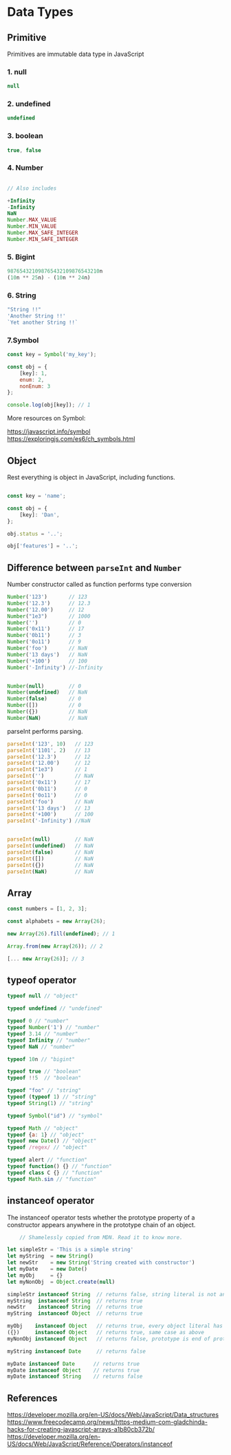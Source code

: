 # Data Types


## Primitive
Primitives are immutable data type in JavaScript

### 1. null
```js
null
```   

### 2. undefined 
```js
undefined
```  

### 3. boolean
```js
true, false
```

### 4. Number
```js

// Also includes

+Infinity
-Infinity
NaN
Number.MAX_VALUE
Number.MIN_VALUE
Number.MAX_SAFE_INTEGER
Number.MIN_SAFE_INTEGER

```

### 5. Bigint
```js
987654321098765432109876543210n
(10n ** 25n) - (10n ** 24n) 
```

### 6. String
```js
"String !!"
'Another String !!'
`Yet another String !!`
```

### 7.Symbol
```js
const key = Symbol('my_key');

const obj = {
    [key]: 1,
    enum: 2,
    nonEnum: 3
};

console.log(obj[key]); // 1
```

More resources on Symbol:

https://javascript.info/symbol  
https://exploringjs.com/es6/ch_symbols.html  


## Object

Rest everything is object in JavaScript, including functions.

```js

const key = 'name';

const obj = {
    [key]: 'Dan',
};

obj.status = '..';

obj['features'] = '..';

```

## Difference between `parseInt` and `Number`

Number constructor called as function performs type conversion 

```js
Number('123')       // 123
Number('12.3')      // 12.3
Number('12.00')     // 12
Number("1e3")       // 1000
Number('')          // 0
Number('0x11')      // 17
Number('0b11')      // 3
Number('0o11')      // 9
Number('foo')       // NaN
Number('13 days')   // NaN
Number('+100')      // 100
Number('-Infinity') //-Infinity


Number(null)        // 0
Number(undefined)   // NaN
Number(false)       // 0
Number([])          // 0
Number({})          // NaN
Number(NaN)         // NaN
```

parseInt performs parsing.

```js
parseInt('123', 10)   // 123
parseInt('1101', 2)   // 13
parseInt('12.3')      // 12
parseInt('12.00')     // 12
parseInt("1e3")       // 1
parseInt('')          // NaN
parseInt('0x11')      // 17
parseInt('0b11')      // 0
parseInt('0o11')      // 0
parseInt('foo')       // NaN
parseInt('13 days')   // 13
parseInt('+100')      // 100
parseInt('-Infinity') //NaN


parseInt(null)        // NaN
parseInt(undefined)   // NaN
parseInt(false)       // NaN
parseInt([])          // NaN
parseInt({})          // NaN
parseInt(NaN)         // NaN
```


## Array

```js
const numbers = [1, 2, 3];

const alphabets = new Array(26);

new Array(26).fill(undefined); // 1

Array.from(new Array(26)); // 2

[... new Array(26)]; // 3
```

## typeof operator

```js
typeof null // "object" 

typeof undefined // "undefined"

typeof 0 // "number"
typeof Number('1') // "number"
typeof 3.14 // "number"
typeof Infinity // "number"
typeof NaN // "number"

typeof 10n // "bigint"

typeof true // "boolean"
typeof !!5  // "boolean"

typeof "foo" // "string"
typeof (typeof 1) // "string"
typeof String(1) // "string"

typeof Symbol("id") // "symbol"

typeof Math // "object" 
typeof {a: 1} // "object"
typeof new Date() // "object"
typeof /regex/ // "object"

typeof alert // "function"
typeof function() {} // "function"
typeof class C {} // "function"
typeof Math.sin // "function"

```


## instanceof operator
The instanceof operator tests whether the prototype property of a constructor appears anywhere in the prototype chain of an object.

```js
    // Shamelessly copied from MDN. Read it to know more.

let simpleStr = 'This is a simple string'
let myString  = new String()
let newStr    = new String('String created with constructor')
let myDate    = new Date()
let myObj     = {}
let myNonObj  = Object.create(null)

simpleStr instanceof String  // returns false, string literal is not an object
myString  instanceof String  // returns true
newStr    instanceof String  // returns true
myString  instanceof Object  // returns true

myObj    instanceof Object   // returns true, every object literal has Object.prototype as prototype
({})     instanceof Object   // returns true, same case as above
myNonObj instanceof Object   // returns false, prototype is end of prototype chain (null)

myString instanceof Date     // returns false

myDate instanceof Date      // returns true
myDate instanceof Object    // returns true
myDate instanceof String    // returns false
```

## References
https://developer.mozilla.org/en-US/docs/Web/JavaScript/Data_structures
https://www.freecodecamp.org/news/https-medium-com-gladchinda-hacks-for-creating-javascript-arrays-a1b80cb372b/
https://developer.mozilla.org/en-US/docs/Web/JavaScript/Reference/Operators/instanceof

